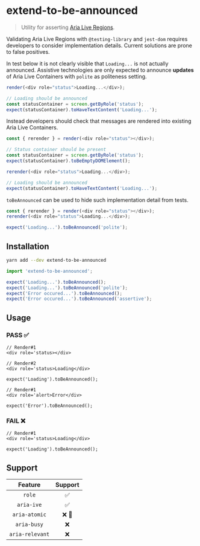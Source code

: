 # extend-to-be-announced

> Utility for asserting [Aria Live Regions](https://www.w3.org/TR/wai-aria-1.2/#dfn-live-region).

Validating Aria Live Regions with `@testing-library` and `jest-dom` requires developers to consider implementation details.
Current solutions are prone to false positives.

In test below it is not clearly visible that `Loading...` is not actually announced.
Assistive technologies are only expected to announce **updates** of Aria Live Containers with `polite` as politeness setting.

```js
render(<div role="status">Loading...</div>);

// Loading should be announced
const statusContainer = screen.getByRole('status');
expect(statusContainer).toHaveTextContent('Loading...');
```

Instead developers should check that messages are rendered into existing Aria Live Containers.

```js
const { rerender } = render(<div role="status"></div>);

// Status container should be present
const statusContainer = screen.getByRole('status');
expect(statusContainer).toBeEmptyDOMElement();

rerender(<div role="status">Loading...</div>);

// Loading should be announced
expect(statusContainer).toHaveTextContent('Loading...');
```

`toBeAnnounced` can be used to hide such implementation detail from tests.

```js
const { rerender } = render(<div role="status"></div>);
rerender(<div role="status">Loading...</div>);

expect('Loading...').toBeAnnounced('polite');
```

## Installation

```bash
yarn add --dev extend-to-be-announced
```

```js
import 'extend-to-be-announced';

expect('Loading...').toBeAnnounced();
expect('Loading...').toBeAnnounced('polite');
expect('Error occured...').toBeAnnounced();
expect('Error occured...').toBeAnnounced('assertive');
```

## Usage

### PASS :white_check_mark:

```
// Render#1
<div role='status></div>

// Render#2
<div role='status>Loading</div>

expect('Loading').toBeAnnounced();
```

```
// Render#1
<div role='alert>Error</div>

expect('Error').toBeAnnounced();
```

### FAIL :x:

```
// Render#1
<div role='status>Loading</div>

expect('Loading').toBeAnnounced();
```

## Support

|     Feature     |          Support          |
| :-------------: | :-----------------------: |
|     `role`      |    :white_check_mark:     |
|   `aria-ive`    |    :white_check_mark:     |
|  `aria-atomic`  | :x: :construction_worker: |
|   `aria-busy`   |            :x:            |
| `aria-relevant` |            :x:            |

